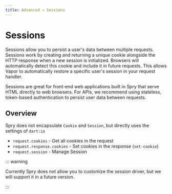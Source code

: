 ```yaml
---
title: Advanced → Sessions
---
```


# Sessions

Sessions allow you to persist a user's data between multiple requests. Sessions work by creating and returning a unique cookie alongside the HTTP response when a new session is initialized. Browsers will automatically detect this cookie and include it in future requests. This allows Vapor to automatically restore a specific user's session in your request handler.

Sessions are great for front-end web applications built in Spry that serve HTML directly to web browsers. For APIs, we recommend using stateless, token-based authentication to persist user data between requests.

## Overview

Spry does not encapsulate `Cookie` and `Session`, but directly uses the settings of `dart:io`

- `request.cookies` - Get all cookies in the request
- `request.response.cookies` - Set cookies in the response (`set-cookie`)
- `request.session` - Manage Session

::: warning

Currently Spry does not allow you to customize the session driver, but we will support it in a future version.

:::
